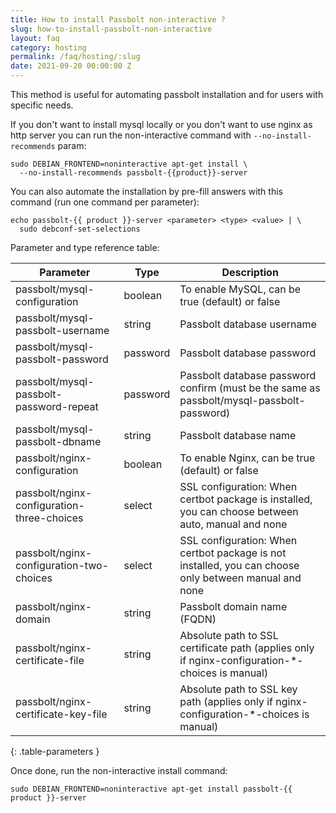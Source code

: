 ```yaml
---
title: How to install Passbolt non-interactive ?
slug: how-to-install-passbolt-non-interactive
layout: faq
category: hosting
permalink: /faq/hosting/:slug
date: 2021-09-20 00:00:00 Z
---
```


This method is useful for automating passbolt installation and for users with specific needs.

If you don't want to install mysql locally or you don't want to use nginx as http server you can run the non-interactive command with `--no-install-recommends` param:

```
sudo DEBIAN_FRONTEND=noninteractive apt-get install \
  --no-install-recommends passbolt-{{product}}-server
```

You can also automate the installation by pre-fill answers with this command (run one command per parameter):

```
echo passbolt-{{ product }}-server <parameter> <type> <value> | \
  sudo debconf-set-selections
```

Parameter and type reference table: 

| Parameter                                  | Type     | Description                                                                                           |
| ------------------------------------------ | -------- | ----------------------------------------------------------------------------------------------------- |
| passbolt/mysql-configuration               | boolean  | To enable MySQL, can be true (default) or false                                                       |
| passbolt/mysql-passbolt-username           | string   | Passbolt database username                                                                            |
| passbolt/mysql-passbolt-password           | password | Passbolt database password                                                                            |
| passbolt/mysql-passbolt-password-repeat    | password | Passbolt database password confirm (must be the same as passbolt/mysql-passbolt-password)             |
| passbolt/mysql-passbolt-dbname             | string   | Passbolt database name                                                                                |
| passbolt/nginx-configuration               | boolean  | To enable Nginx,  can be true (default) or false                                                      |
| passbolt/nginx-configuration-three-choices | select   | SSL configuration: When certbot package is installed, you can choose between auto, manual and none    |
| passbolt/nginx-configuration-two-choices   | select   | SSL configuration: When certbot package is not installed, you can choose only between manual and none |
| passbolt/nginx-domain                      | string   | Passbolt domain name (FQDN)                                                                           |
| passbolt/nginx-certificate-file            | string   | Absolute path to SSL certificate path (applies only if nginx-configuration-*-choices is manual)       |
| passbolt/nginx-certificate-key-file        | string   | Absolute path to SSL key path (applies only if nginx-configuration-*-choices is manual)               |
{: .table-parameters }

Once done, run the non-interactive install command:

```
sudo DEBIAN_FRONTEND=noninteractive apt-get install passbolt-{{ product }}-server
```